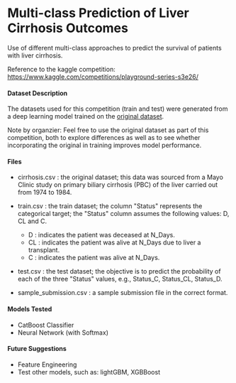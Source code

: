 # Multi-class Prediction of Liver Cirrhosis Outcomes
Use of different multi-class approaches to predict the survival of patients with liver cirrhosis.

Reference to the kaggle competition: https://www.kaggle.com/competitions/playground-series-s3e26/

#### **Dataset Description**

The datasets used for this competition (train and test) were generated from a deep learning model trained on the [original dataset](https://www.kaggle.com/datasets/joebeachcapital/cirrhosis-patient-survival-prediction/data).

Note by organzier: Feel free to use the original dataset as part of this competition, both to explore differences as well as to see whether incorporating the original in training improves model performance.

#### **Files**
- cirrhosis.csv : the original dataset; this data was sourced from a Mayo Clinic study on primary biliary cirrhosis (PBC) of the liver carried out from 1974 to 1984.

- train.csv : the train dataset; the column "Status" represents the categorical target; the "Status" column assumes the following values: D, CL and C.
    - D : indicates the patient was deceased at N_Days.
    - CL : indicates the patient was alive at N_Days due to liver a transplant.
    - C : indicates the patient was alive at N_Days.

- test.csv : the test dataset; the objective is to predict the probability of each of the three "Status" values, e.g., Status_C, Status_CL, Status_D.

- sample_submission.csv : a sample submission file in the correct format.


#### **Models Tested**

- CatBoost Classifier
- Neural Network (with Softmax)

#### **Future Suggestions**

- Feature Engineering
- Test other models, such as: lightGBM, XGBBoost